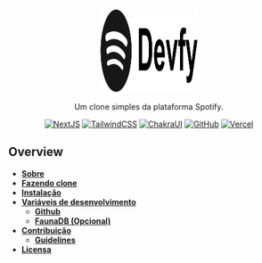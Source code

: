 <p align="center">
  <a href="#">
    <img src="https://github.com/yuriBaza23/devfy/blob/main/public/icons/black.svg?raw=true" height="150" width="175" alt="Devfy" />
  </a>
</p>

<p align="center">Um clone simples da plataforma Spotify.</p>

<div align="center">

[![NextJS](https://img.shields.io/badge/next.js-000000?style=for-the-badge&logo=nextdotjs&logoColor=white)](https://img.shields.io/badge/next.js-000000?style=for-the-badge&logo=nextdotjs&logoColor=white)<space><space>
[![TailwindCSS](https://img.shields.io/badge/Tailwind_CSS-38B2AC?style=for-the-badge&logo=tailwind-css&logoColor=white)](https://img.shields.io/badge/Tailwind_CSS-38B2AC?style=for-the-badge&logo=tailwind-css&logoColor=white)<space><space>
[![ChakraUI](https://img.shields.io/badge/Chakra--UI-319795?style=for-the-badge&logo=chakra-ui&logoColor=white)](https://img.shields.io/badge/Chakra--UI-319795?style=for-the-badge&logo=chakra-ui&logoColor=white)<space><space>
[![GitHub](https://img.shields.io/badge/GitHub-100000?style=for-the-badge&logo=github&logoColor=white)](https://img.shields.io/badge/GitHub-100000?style=for-the-badge&logo=github&logoColor=white)<space><space>
[![Vercel](https://img.shields.io/badge/Vercel-000000?style=for-the-badge&logo=vercel&logoColor=white)](https://img.shields.io/badge/Vercel-000000?style=for-the-badge&logo=vercel&logoColor=white)

</div>

## Overview

- **[Sobre](#sobre)**
- **[Fazendo clone](#git-clone)**
- **[Instalação](#instalacao)**
- **[Variáveis de desenvolvimento](#env-var)**
  - **[Github](#github-env)**
  - **[FaunaDB (Opcional)](#faunadb-env)**
- **[Contribuição](#contribuicao)**
  - **[Guidelines](#contribuicao-guidelines)**
- **[Licensa](#license)**